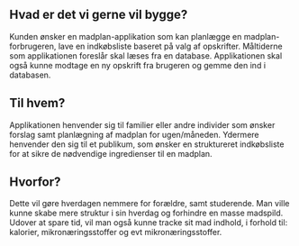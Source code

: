## Hvad er det vi gerne vil bygge?
Kunden ønsker en madplan-applikation som kan planlægge en madplan-forbrugeren, lave en indkøbsliste baseret på valg af opskrifter. Måltiderne som applikationen foreslår skal læses fra en database. Applikationen skal også kunne modtage en ny opskrift fra brugeren og gemme den ind i databasen.

## Til hvem?
Applikationen henvender sig til familier eller andre individer som ønsker forslag samt planlægning af madplan for ugen/måneden. Ydermere henvender den sig til et publikum, som ønsker en struktureret indkøbsliste for at sikre de nødvendige ingredienser til en madplan.

## Hvorfor?
Dette vil gøre hverdagen nemmere for forældre, samt studerende. Man ville kunne skabe mere struktur i sin hverdag og forhindre en masse madspild. Udover at spare tid, vil man også kunne tracke sit mad indhold, i forhold til: kalorier, mikronæringsstoffer og evt mikronæringsstoffer.
